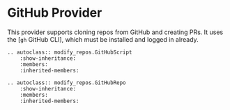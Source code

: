 # GitHub Provider

This provider supports cloning repos from GitHub and creating PRs. It uses the
[`gh` GitHub CLI], which must be installed and logged in already.

[gh]: https://cli.github.com/

```{eval-rst}
.. autoclass:: modify_repos.GitHubScript
    :show-inheritance:
    :members:
    :inherited-members:

.. autoclass:: modify_repos.GitHubRepo
    :show-inheritance:
    :members:
    :inherited-members:
```
